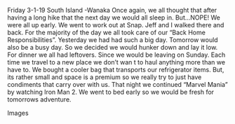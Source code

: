 Friday 3-1-19
South Island -Wanaka
Once again, we all thought that after having a long hike that the next day we would all sleep
in. But…NOPE! We were all up early. We went to work out at Snap. Jeff and I walked there
and back.
For the majority of the day we all took care of our “Back Home Responsibilities”. Yesterday we
had had such a big day. Tomorrow would also be a busy day. So we decided we would
hunker down and lay it low.
For dinner we all had leftovers. Since we would be leaving on Sunday. Each time we travel
to a new place we don’t wan t to haul anything more than we have to. We bought a cooler
bag that transports our refrigerator items. But, its rather small and space is a premium so we
really try to just have condiments that carry over with us.
That night we continued “Marvel Mania” by watching Iron Man 2. We went to bed early so
we would be fresh for tomorrows adventure.

Images

